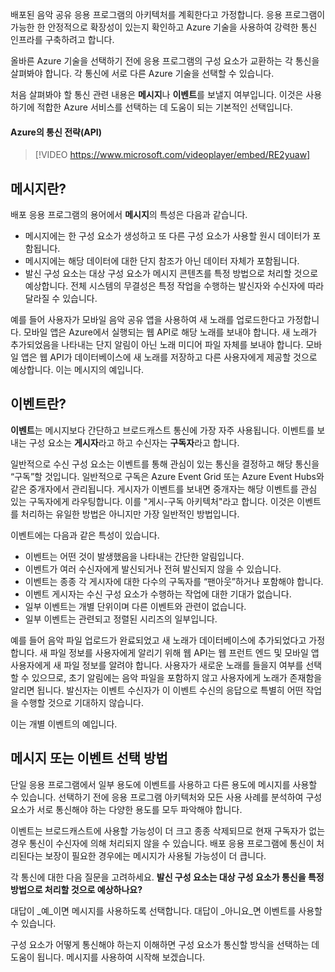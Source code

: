 배포된 음악 공유 응용 프로그램의 아키텍처를 계획한다고 가정합니다. 응용 프로그램이 가능한 한 안정적으로 확장성이 있는지 확인하고 Azure 기술을 사용하여 강력한 통신 인프라를 구축하려고 합니다.

올바른 Azure 기술을 선택하기 전에 응용 프로그램의 구성 요소가 교환하는 각 통신을 살펴봐야 합니다. 각 통신에 서로 다른 Azure 기술을 선택할 수 있습니다.

처음 살펴봐야 할 통신 관련 내용은 **메시지**나 **이벤트**를 보낼지 여부입니다. 이것은 사용하기에 적합한 Azure 서비스를 선택하는 데 도움이 되는 기본적인 선택입니다.

#### <a name="communication-strategies-in-azure-apis"></a>Azure의 통신 전략(API)

> [!VIDEO https://www.microsoft.com/videoplayer/embed/RE2yuaw]

## <a name="what-is-a-message"></a>메시지란?
배포 응용 프로그램의 용어에서 **메시지**의 특성은 다음과 같습니다.

- 메시지에는 한 구성 요소가 생성하고 또 다른 구성 요소가 사용할 원시 데이터가 포함됩니다.
- 메시지에는 해당 데이터에 대한 단지 참조가 아닌 데이터 자체가 포함됩니다.
- 발신 구성 요소는 대상 구성 요소가 메시지 콘텐츠를 특정 방법으로 처리할 것으로 예상합니다. 전체 시스템의 무결성은 특정 작업을 수행하는 발신자와 수신자에 따라 달라질 수 있습니다.

예를 들어 사용자가 모바일 음악 공유 앱을 사용하여 새 노래를 업로드한다고 가정합니다. 모바일 앱은 Azure에서 실행되는 웹 API로 해당 노래를 보내야 합니다. 새 노래가 추가되었음을 나타내는 단지 알림이 아닌 노래 미디어 파일 자체를 보내야 합니다. 모바일 앱은 웹 API가 데이터베이스에 새 노래를 저장하고 다른 사용자에게 제공할 것으로 예상합니다. 이는 메시지의 예입니다.

## <a name="what-is-an-event"></a>이벤트란?

**이벤트**는 메시지보다 간단하고 브로드캐스트 통신에 가장 자주 사용됩니다. 이벤트를 보내는 구성 요소는 **게시자**라고 하고 수신자는 **구독자**라고 합니다.

일반적으로 수신 구성 요소는 이벤트를 통해 관심이 있는 통신을 결정하고 해당 통신을 “구독”할 것입니다. 일반적으로 구독은 Azure Event Grid 또는 Azure Event Hubs와 같은 중개자에서 관리됩니다. 게시자가 이벤트를 보내면 중개자는 해당 이벤트를 관심 있는 구독자에게 라우팅합니다. 이를 "게시-구독 아키텍처"라고 합니다. 이것은 이벤트를 처리하는 유일한 방법은 아니지만 가장 일반적인 방법입니다.

이벤트에는 다음과 같은 특성이 있습니다.

- 이벤트는 어떤 것이 발생했음을 나타내는 간단한 알림입니다.
- 이벤트가 여러 수신자에게 발신되거나 전혀 발신되지 않을 수 있습니다.
- 이벤트는 종종 각 게시자에 대한 다수의 구독자를 “팬아웃”하거나 포함해야 합니다.
- 이벤트 게시자는 수신 구성 요소가 수행하는 작업에 대한 기대가 없습니다.
- 일부 이벤트는 개별 단위이며 다른 이벤트와 관련이 없습니다. 
- 일부 이벤트는 관련되고 정렬된 시리즈의 일부입니다.  

예를 들어 음악 파일 업로드가 완료되었고 새 노래가 데이터베이스에 추가되었다고 가정합니다. 새 파일 정보를 사용자에게 알리기 위해 웹 API는 웹 프런트 엔드 및 모바일 앱 사용자에게 새 파일 정보를 알려야 합니다. 사용자가 새로운 노래를 들을지 여부를 선택할 수 있으므로, 초기 알림에는 음악 파일을 포함하지 않고 사용자에게 노래가 존재함을 알리면 됩니다. 발신자는 이벤트 수신자가 이 이벤트 수신의 응답으로 특별히 어떤 작업을 수행할 것으로 기대하지 않습니다.

이는 개별 이벤트의 예입니다.

## <a name="how-to-choose-messages-or-events"></a>메시지 또는 이벤트 선택 방법

단일 응용 프로그램에서 일부 용도에 이벤트를 사용하고 다른 용도에 메시지를 사용할 수 있습니다. 선택하기 전에 응용 프로그램 아키텍처와 모든 사용 사례를 분석하여 구성 요소가 서로 통신해야 하는 다양한 용도를 모두 파악해야 합니다.

이벤트는 브로드캐스트에 사용할 가능성이 더 크고 종종 삭제되므로 현재 구독자가 없는 경우 통신이 수신자에 의해 처리되지 않을 수 있습니다. 배포 응용 프로그램에 통신이 처리된다는 보장이 필요한 경우에는 메시지가 사용될 가능성이 더 큽니다.

각 통신에 대한 다음 질문을 고려하세요. **발신 구성 요소는 대상 구성 요소가 통신을 특정 방법으로 처리할 것으로 예상하나요?**

대답이 _예_이면 메시지를 사용하도록 선택합니다. 대답이 _아니요_면 이벤트를 사용할 수 있습니다.

구성 요소가 어떻게 통신해야 하는지 이해하면 구성 요소가 통신할 방식을 선택하는 데 도움이 됩니다. 메시지를 사용하여 시작해 보겠습니다.